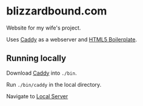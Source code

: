 # blizzardbound.com

Website for my wife's project.

Uses [Caddy](https://caddyserver.com/) as a webserver and [HTML5 Boilerplate](https://html5boilerplate.com/).

## Running locally

Download [Caddy](https://caddyserver.com) into `./bin`.

Run `./bin/caddy` in the local directory.

Navigate to [Local Server](http://localhost:8000)
